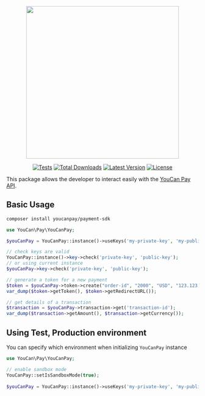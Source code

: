 <p align="center"><a href="https://pay.youcan.shop" target="_blank"><img src="https://pay.youcan.shop/images/ycpay-logo.svg" width="400"></a></p>

<p align="center">
<a href="https://pay.youcan.shop"><img src="https://github.com/NextmediaMa/youcan-payment-php-sdk/actions/workflows/tests.yml/badge.svg" alt="Tests"></a>
<a href="https://packagist.org/packages/youcanpay/payment-sdk"><img src="https://img.shields.io/packagist/dt/youcanpay/payment-sdk" alt="Total Downloads"></a>
<a href="https://packagist.org/packages/youcanpay/payment-sdk"><img src="https://img.shields.io/packagist/v/youcanpay/payment-sdk" alt="Latest Version"></a>
<a href="https://packagist.org/packages/youcanpay/payment-sdk"><img src="https://img.shields.io/packagist/l/youcanpay/payment-sdk" alt="License"></a>
</p>

This package allows the developer to interact easily with the [YouCan Pay API](https://pay.youcan.shop/docs).

## Basic Usage

```bash
composer install youcanpay/payment-sdk
```

```php
use YouCan\Pay\YouCanPay;

$youCanPay = YouCanPay::instance()->useKeys('my-private-key', 'my-public-key');

// check keys are valid
YouCanPay::instance()->key->check('private-key', 'public-key');
// or using current instance
$youCanPay->key->check('private-key', 'public-key');

// generate a token for a new payment
$token = $youCanPay->token->create("order-id", "2000", "USD", "123.123.123.123");
var_dump($token->getToken(), $token->getRedirectURL());

// get details of a transaction
$transaction = $youCanPay->transaction->get('transaction-id');
var_dump($transaction->getAmount(), $transaction->getCurrency());
```

## Using Test, Production environment
You can specify which environment when initializing `YouCanPay` instance

```php
use YouCan\Pay\YouCanPay;

// enable sandbox mode
YouCanPay::setIsSandboxMode(true);
 
$youCanPay = YouCanPay::instance()->useKeys('my-private-key', 'my-public-key');
```
